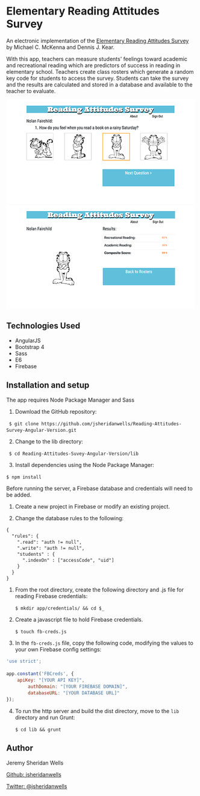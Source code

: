 # Elementary Reading Attitudes Survey

An electronic implementation of the [Elementary Reading Attitudes Survey](http://www.leadtoreadkc.org/wp-content/uploads/2012/12/Professor-Garfield-reading-survey-used-by-Lead-to-Read-KC.pdf) by Michael C. McKenna and Dennis J. Kear.

With this app, teachers can measure students' feelings toward academic and recreational reading which are predictors of
success in reading in elementary school. Teachers create class rosters which generate a random key code for students to 
access the survey. Students can take the survey and the results are calculated and stored in a database and available
to the teacher to evaluate.

<img src="documentation/reading-4.png" width="500" />
<img src="documentation/reading-3.png" width="500" />

## Technologies Used

* AngularJS
* Bootstrap 4
* Sass
* E6
* Firebase

## Installation and setup

The app requires Node Package Manager and Sass

1. Download the GitHub repository:

``` $ git clone https://github.com/jsheridanwells/Reading-Attitudes-Survey-Angular-Version.git```

2. Change to the lib directory:

``` $ cd Reading-Attitudes-Suvey-Angular-Version/lib```

3. Install dependencies using the Node Package Manager:

``` $ npm install ```

Before running the server, a Firebase database and credentials will need to be added.

1. Create a new project in Firebase or modify an existing project.

2. Change the database rules to the following:

```
{
  "rules": {
    ".read": "auth != null",
    ".write": "auth != null",
    "students" : {
      ".indexOn" : ["accessCode", "uid"]
    }
  }
}
```

1.  From the root directory, create the following directory and .js file for reading Firebase credentials:

	`$ mkdir app/credentials/ && cd $_`

2. Create a javascript file to hold Firebase credentials.

	`$ touch fb-creds.js`

3. In the `fb-creds.js` file, copy the following code, modifying the values to your own Firebase config settings:

```javascript
'use strict';

app.constant('FBCreds', {
	apiKey: "[YOUR API KEY]",
        authDomain: "[YOUR FIREBASE DOMAIN]",
        databaseURL: "[YOUR DATABASE URL]"
});

```

4. To run the http server and build the dist directory, move to the `lib` directory and run Grunt:

	`$ cd lib && grunt`

## Author
  Jeremy Sheridan Wells

  [Github: jsheridanwells](http://www.github.com/jsheridanwells)

  [Twitter: @jsheridanwells](http://twitter.com/jsheridanwells)
